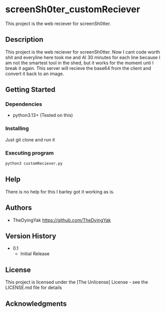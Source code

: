 # screenSh0ter_customReciever

This project is the web reciever for screenSh0tter.


## Description

This project is the web reciever for screenSh0tter. Now I cant code worth shit and everyline here took me and AI 30 minutes for each line because
I am not the smartest tool in the shed, but it works for the moment unti I break it again. This server will recieve the base64 from the client 
and convert it back to an image. 

## Getting Started

### Dependencies

- python3.13+ (Tested on this)

### Installing

Just git clone and run it 

### Executing program

```bash
python3 customReciever.py 
```

## Help

There is no help for this I barley got it working as is.

## Authors

- TheDyingYak https://github.com/TheDyingYak


## Version History

* 0.1
    * Initial Release

## License

This project is licensed under the [The Unlicense] License - see the LICENSE.md file for details

## Acknowledgments

